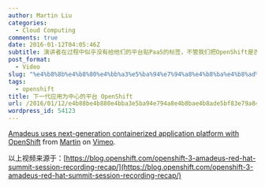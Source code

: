```yaml
---
author: Martin Liu
categories:
  - Cloud Computing
comments: true
date: 2016-01-12T04:05:46Z
subtitle: 演讲者在过程中似乎没有给他们的平台贴PaaS的标签，不管我们把OpenShift是否叫做PaaS平台。从这个案例中我们确实看到了，什么是以应用为中心的平台。把业务应用和基础架构彻底解耦。给业务应用这一端的挑战是，基于docker重构业务应用；给基础架构的挑战是，给它添加更多的服务提供和工作负载调度的智能，几乎消除资源部署配置的手工干预。
post_format:
  - Video
slug: "%e4%b8%8b%e4%b8%80%e4%bb%a3%e5%ba%94%e7%94%a8%e4%b8%ba%e4%b8%ad%e5%bf%83%e7%9a%84%e5%b9%b3%e5%8f%b0-openshift"
tags:
  - openshift
title: 下一代应用为中心的平台 OpenShift
url: /2016/01/12/e4b88be4b880e4bba3e5ba94e794a8e4b8bae4b8ade5bf83e79a84e5b9b3e58fb0-openshift/
wordpress_id: 54123
---
```


[Amadeus uses next-generation containerized application platform with OpenShift](https://vimeo.com/151465422) from [Martin](https://vimeo.com/martinliu) on [Vimeo](https://vimeo.com).

以上视频来源于：[https://blog.openshift.com/openshift-3-amadeus-red-hat-summit-session-recording-recap/](https://blog.openshift.com/openshift-3-amadeus-red-hat-summit-session-recording-recap/)
